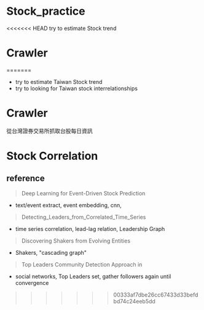 # Stock_practice
<<<<<<< HEAD
try to estimate Stock trend

# Crawler

=======
- try to estimate Taiwan Stock trend 
- try to looking for Taiwan stock interrelationships

# Crawler
從台灣證券交易所抓取台股每日資訊


# Stock Correlation
## reference
> Deep Learning for Event-Driven Stock Prediction
- text/event extract, event embedding, cnn,  
> Detecting_Leaders_from_Correlated_Time_Series
- time series correlation, lead-lag relation, Leadership Graph
> Discovering Shakers from Evolving Entities
- Shakers, "cascading graph" 
> Top Leaders Community Detection Approach in
- social networks, Top Leaders set, gather followers again until convergence
>>>>>>> 00333af7dbe26cc67433d33befdbd74c24eeb5dd
